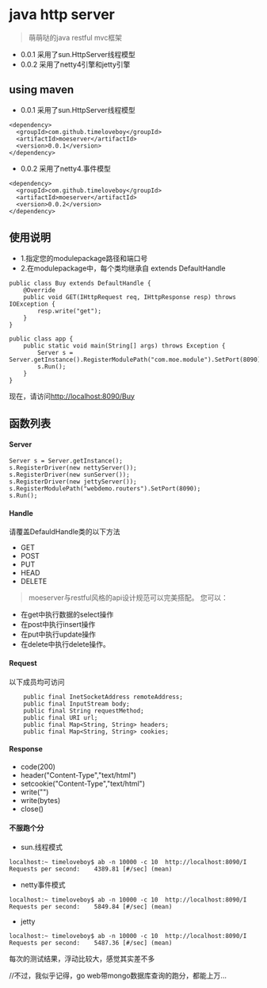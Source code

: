# java http server

>萌萌哒的java restful mvc框架

+ 0.0.1 采用了sun.HttpServer线程模型
+ 0.0.2 采用了netty4引擎和jetty引擎

## using maven
+ 0.0.1 采用了sun.HttpServer线程模型
```
<dependency>
  <groupId>com.github.timeloveboy</groupId>
  <artifactId>moeserver</artifactId>
  <version>0.0.1</version>
</dependency>
```

+ 0.0.2 采用了netty4.事件模型
```
<dependency>
  <groupId>com.github.timeloveboy</groupId>
  <artifactId>moeserver</artifactId>
  <version>0.0.2</version>
</dependency>
```
## 使用说明

+ 1.指定您的modulepackage路径和端口号
+ 2.在modulepackage中，每个类均继承自 extends DefaultHandle


```
public class Buy extends DefaultHandle {
    @Override
    public void GET(IHttpRequest req, IHttpResponse resp) throws IOException {
        resp.write("get");
    }
}
```
```
public class app {
    public static void main(String[] args) throws Exception {
        Server s = Server.getInstance().RegisterModulePath("com.moe.module").SetPort(8090);
        s.Run();
    }
}

```

现在，请访问[http://localhost:8090/Buy](http://localhost:8090/Buy)

## 函数列表
#### Server
```
Server s = Server.getInstance();
s.RegisterDriver(new nettyServer());
s.RegisterDriver(new sunServer());
s.RegisterDriver(new jettyServer());
s.RegisterModulePath("webdemo.routers").SetPort(8090);
s.Run();
```
#### Handle
请覆盖DefauldHandle类的以下方法

+ GET
+ POST
+ PUT
+ HEAD
+ DELETE

> moeserver与restful风格的api设计规范可以完美搭配。
您可以：

+ 在get中执行数据的select操作
+ 在post中执行insert操作
+ 在put中执行update操作
+ 在delete中执行delete操作。

#### Request
以下成员均可访问
```
    public final InetSocketAddress remoteAddress;
    public final InputStream body;
    public final String requestMethod;
    public final URI url;
    public final Map<String, String> headers;
    public final Map<String, String> cookies;
```


#### Response
+ code(200)
+ header("Content-Type","text/html")
+ setcookie("Content-Type","text/html")
+ write("")
+ write(bytes)
+ close()

#### 不服跑个分

+ sun.线程模式

```
localhost:~ timeloveboy$ ab -n 10000 -c 10  http://localhost:8090/I
Requests per second:    4389.81 [#/sec] (mean)
```

+ netty事件模式

```
localhost:~ timeloveboy$ ab -n 10000 -c 10  http://localhost:8090/I
Requests per second:    5849.84 [#/sec] (mean)
```

+ jetty

```
localhost:~ timeloveboy$ ab -n 10000 -c 10  http://localhost:8090/I
Requests per second:    5487.36 [#/sec] (mean)
```



每次的测试结果，浮动比较大，感觉其实差不多

//不过，我似乎记得，go web带mongo数据库查询的跑分，都能上万...